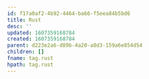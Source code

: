 ```yaml
---
id: f17a0af2-4b92-4464-ba66-f5eea84b5bd6
title: Rust
desc: ''
updated: 1607359168784
created: 1607359168784
parent: d223e2a6-d89b-4a20-a8d3-159a6e854d54
children: []
fname: tag.rust
hpath: tag.rust
---
```



